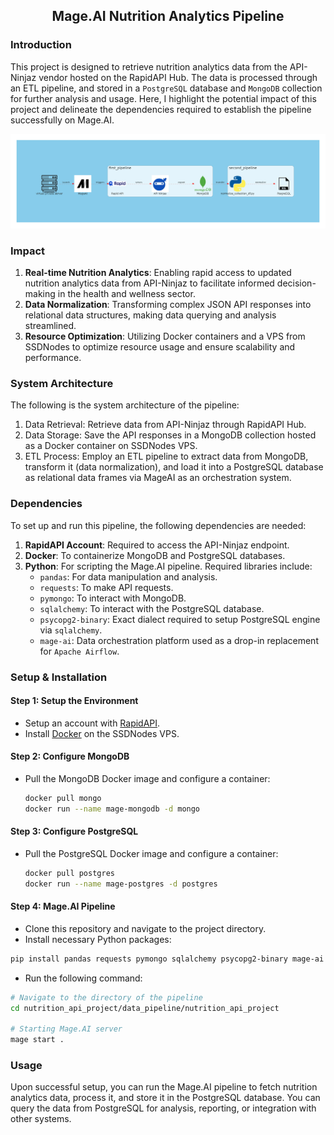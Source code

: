 <center>

## Mage.AI Nutrition Analytics Pipeline

</center>

### Introduction

This project is designed to retrieve nutrition analytics data from the API-Ninjaz vendor hosted on the RapidAPI Hub. The data is processed through an ETL pipeline, and stored in a `PostgreSQL` database and `MongoDB` collection for further analysis and usage. Here, I highlight the potential impact of this project and delineate the dependencies required to establish the pipeline successfully on Mage.AI.

![](./first_pipeline.jpg)

### Impact

1. **Real-time Nutrition Analytics**: Enabling rapid access to updated nutrition analytics data from API-Ninjaz to facilitate informed decision-making in the health and wellness sector.
2. **Data Normalization**: Transforming complex JSON API responses into relational data structures, making data querying and analysis streamlined.
3. **Resource Optimization**: Utilizing Docker containers and a VPS from SSDNodes to optimize resource usage and ensure scalability and performance.

### System Architecture

The following is the system architecture of the pipeline:

1. Data Retrieval: Retrieve data from API-Ninjaz through RapidAPI Hub.
2. Data Storage: Save the API responses in a MongoDB collection hosted as a Docker container on SSDNodes VPS.
3. ETL Process: Employ an ETL pipeline to extract data from MongoDB, transform it (data normalization), and load it into a PostgreSQL database as relational data frames via MageAI as an orchestration system.

### Dependencies

To set up and run this pipeline, the following dependencies are needed:

1. **RapidAPI Account**: Required to access the API-Ninjaz endpoint.
2. **Docker**: To containerize MongoDB and PostgreSQL databases.
3. **Python**: For scripting the Mage.AI pipeline. Required libraries include:
   - `pandas`: For data manipulation and analysis.
   - `requests`: To make API requests.
   - `pymongo`: To interact with MongoDB.
   - `sqlalchemy`: To interact with the PostgreSQL database.
   - `psycopg2-binary`: Exact dialect required to setup PostgreSQL engine via `sqlalchemy`.
   - `mage-ai`: Data orchestration platform used as a drop-in replacement for `Apache Airflow`.

### Setup & Installation

#### Step 1: Setup the Environment

- Setup an account with [RapidAPI](https://www.rapidapi.com/).
- Install [Docker](https://docs.docker.com/get-docker/) on the SSDNodes VPS.

#### Step 2: Configure MongoDB

- Pull the MongoDB Docker image and configure a container:
  ```sh
  docker pull mongo
  docker run --name mage-mongodb -d mongo
  ```

#### Step 3: Configure PostgreSQL

- Pull the PostgreSQL Docker image and configure a container:
  ```sh
  docker pull postgres
  docker run --name mage-postgres -d postgres
  ```

#### Step 4: Mage.AI Pipeline

- Clone this repository and navigate to the project directory.
- Install necessary Python packages:

```sh
pip install pandas requests pymongo sqlalchemy psycopg2-binary mage-ai
```

- Run the following command:

```sh
# Navigate to the directory of the pipeline
cd nutrition_api_project/data_pipeline/nutrition_api_project

# Starting Mage.AI server
mage start .
```

### Usage

Upon successful setup, you can run the Mage.AI pipeline to fetch nutrition analytics data, process it, and store it in the PostgreSQL database. You can query the data from PostgreSQL for analysis, reporting, or integration with other systems.
